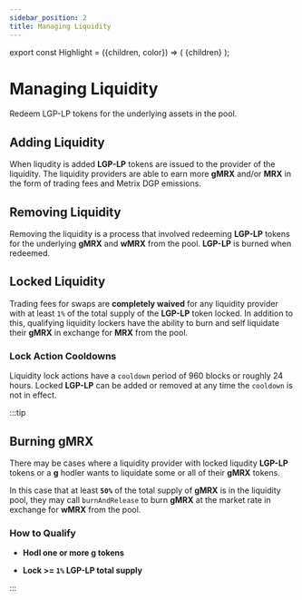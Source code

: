 ```yaml
---
sidebar_position: 2
title: Managing Liquidity
---
```


export const Highlight = ({children, color}) => (
<span
style={{color}}>
{children}
</span>
);

# Managing Liquidity

Redeem LGP-LP tokens for the underlying assets in the pool.

## Adding Liquidity

When liqudity is added <Highlight color="#bf96c6">**LGP-LP**</Highlight> tokens are issued to the provider of the liquidity. The liquidity providers are able to earn more <Highlight color="#bf96c6">**gMRX**</Highlight> and/or <Highlight color="#bf96c6">**MRX**</Highlight> in the form of trading fees and Metrix DGP emissions.

## Removing Liquidity

Removing the liquidity is a process that involved redeeming <Highlight color="#bf96c6">**LGP-LP**</Highlight> tokens for the underlying <Highlight color="#bf96c6">**gMRX**</Highlight> and <Highlight color="#bf96c6">**wMRX**</Highlight> from the pool. <Highlight color="#bf96c6">**LGP-LP**</Highlight> is burned when redeemed.

## Locked Liquidity

Trading fees for swaps are **completely waived** for any liquidity provider with at least `1%` of the total supply of the <Highlight color="#bf96c6">**LGP-LP**</Highlight> token locked. In addition to this, qualifying liquidity lockers have the ability to burn and self liquidate their <Highlight color="#bf96c6">**gMRX**</Highlight> in exchange for <Highlight color="#bf96c6">**MRX**</Highlight> from the pool.

### Lock Action Cooldowns

Liquidity lock actions have a `cooldown` period of 960 blocks or roughly 24 hours. Locked <Highlight color="#bf96c6">**LGP-LP**</Highlight> can be added or removed at any time the `cooldown` is not in effect.

:::tip

## Burning <Highlight color="#bf96c6">**gMRX**</Highlight>

There may be cases where a liquidity provider with locked liqudity <Highlight color="#bf96c6">**LGP-LP**</Highlight> tokens or a <Highlight color="#bf96c6">**g**</Highlight> hodler wants to liquidate some or all of their <Highlight color="#bf96c6">**gMRX**</Highlight> tokens.

In this case that at least **`50%`** of the total supply of <Highlight color="#bf96c6">**gMRX**</Highlight> is in the liquidity pool, they may call `burnAndRelease` to burn <Highlight color="#bf96c6">**gMRX**</Highlight> at the market rate in exchange for <Highlight color="#bf96c6">**wMRX**</Highlight> from the pool.

### How to Qualify

- **Hodl one or more <Highlight color="#bf96c6">g</Highlight> tokens**

- **Lock >= `1%` <Highlight color="#bf96c6">LGP-LP</Highlight> total supply**

:::
